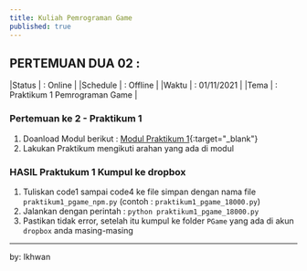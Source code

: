 ```yaml
---
title: Kuliah Pemrograman Game
published: true
---
```


## PERTEMUAN DUA 02 :

|Status  | : Online                    |
|Schedule | : Offline                    |
|Waktu   | : 01/11/2021                |
|Tema    | : Praktikum 1 Pemrograman Game |


### Pertemuan ke 2 - Praktikum 1 
1. Doanload Modul berikut : [Modul Praktikum 1](assets/reff/pgame/Modul_Pgame_prak_1.pdf){:target="_blank"}
2. Lakukan Praktikum mengikuti arahan yang ada di modul


### HASIL Praktukum 1 Kumpul ke dropbox
1. Tuliskan code1 sampai code4 ke file simpan dengan nama file `praktikum1_pgame_npm.py` (contoh : `praktikum1_pgame_18000.py`)
2. Jalankan dengan perintah : `python praktikum1_pgame_18000.py`
3. Pastikan tidak error, setelah itu kumpul ke folder `PGame` yang ada di akun `dropbox` anda masing-masing

***
by: Ikhwan 